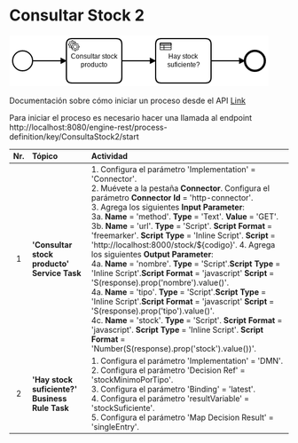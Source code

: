 # Consultar Stock 2

![BPMN Diagram](process.png)

Documentación sobre cómo iniciar un proceso desde el API [Link](https://docs.camunda.org/manual/7.9/reference/rest/process-definition/post-start-process-instance/)

Para iniciar el proceso es necesario hacer una llamada al endpoint http://localhost:8080/engine-rest/process-definition/key/ConsultaStock2/start

|   Nr. | Tópico                                         | Actividad                                                                                                                                                                                                                                                                                                                                                                                                                                                                                                                                                                                                                                                                                                                                                                                                                                                                                                         |
| :---: | :---                                           | :---                                                                                                                                                                                                                                                                                                                                                                                                                                                                                                                                                                                                                                                                                                                                                                                                                                                                                                              |
|     1 | **'Consultar stock producto' Service Task**    | 1. Configura el parámetro 'Implementation' = 'Connector'. <br> 2. Muévete a la pestaña **Connector**. Configura el parámetro **Connector Id** = 'http-connector'.<br> 3. Agrega los siguientes **Input Parameter**:<br> 3a. **Name** = 'method'. **Type** = 'Text'. **Value** = 'GET'. <br> 3b. **Name** = 'url'. **Type** = 'Script'. **Script Format** = 'freemarker'. **Script Type** = 'Inline Script'. **Script** = 'http://localhost:8000/stock/${codigo}'. 4. Agrega los siguientes **Output Parameter**:<br> 4a. **Name** = 'nombre'. **Type** = 'Script'.**Script Type** = 'Inline Script'.**Script Format** = 'javascript' **Script** = 'S(response).prop('nombre').value()'. <br>  4a. **Name** = 'tipo'. **Type** = 'Script'.**Script Type** = 'Inline Script'.**Script Format** = 'javascript' **Script** = 'S(response).prop('tipo').value()'. <br> 4c. **Name** = 'stock'. **Type** = 'Script'. **Script Format** = 'javascript'. **Script Type** = 'Inline Script'. **Script Format** = 'Number(S(response).prop('stock').value())'. |
|     2 | **'Hay stock suficiente?' Business Rule Task** | 1. Configura el parámetro 'Implementation' = 'DMN'. <br>2. Configura el parámetro 'Decision Ref' = 'stockMinimoPorTipo'. <br>3. Configura el parámetro 'Binding' = 'latest'. <br>4. Configura el parámetro 'resultVariable' = 'stockSuficiente'. <br>5. Configura el parámetro 'Map Decision Result' = 'singleEntry'. <br>   |
